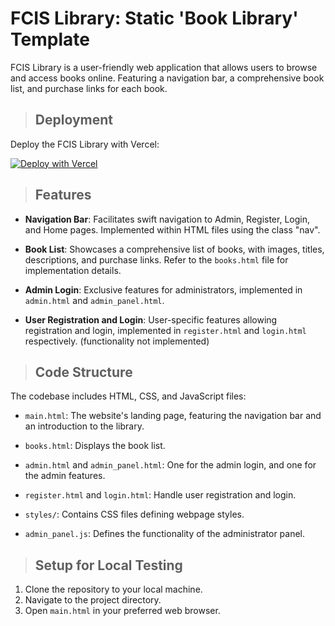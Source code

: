 # FCIS Library: Static 'Book Library' Template

FCIS Library is a user-friendly web application that allows users to browse and access books online. Featuring a navigation bar, a comprehensive book list, and purchase links for each book.

> ## Deployment

Deploy the FCIS Library with Vercel:

[![Deploy with Vercel](https://vercel.com/button)](https://vercel.com/new/clone?repository-url=https://github.com/RealityMoez/fcis_library)

> ## Features

- **Navigation Bar**: Facilitates swift navigation to Admin, Register, Login, and Home pages. Implemented within HTML files using the class "nav".

- **Book List**: Showcases a comprehensive list of books, with images, titles, descriptions, and purchase links. Refer to the `books.html` file for implementation details.

- **Admin Login**: Exclusive features for administrators, implemented in `admin.html` and `admin_panel.html`.

- **User Registration and Login**: User-specific features allowing registration and login, implemented in `register.html` and `login.html` respectively. (functionality not implemented)

> ## Code Structure

The codebase includes HTML, CSS, and JavaScript files:

- `main.html`: The website's landing page, featuring the navigation bar and an introduction to the library.

- `books.html`: Displays the book list.

- `admin.html` and `admin_panel.html`: One for the admin login, and one for the admin features.

- `register.html` and `login.html`: Handle user registration and login.

- `styles/`: Contains CSS files defining webpage styles.

- `admin_panel.js`: Defines the functionality of the administrator panel.

> ## Setup for Local Testing

1. Clone the repository to your local machine.
2. Navigate to the project directory.
3. Open `main.html` in your preferred web browser.